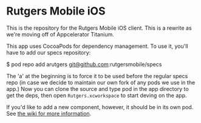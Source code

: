 # Rutgers Mobile iOS

This is the repository for the Rutgers Mobile iOS client. This is a rewrite as
we're moving off of Appcelerator Titanium.

This app uses CocoaPods for dependency management. To use it, you'll have to
add our specs repository:

  $ pod repo add arutgers git@github.com:rutgersmobile/specs

The 'a' at the beginning is to force it to be used before the regular specs
repo (in case we decide to maintain our own fork of any pods we use in the app.)
Now you can clone the source and type pod in the app directory to get the
deps, then open `Rutgers.xcworkspace` to start deving on the app.

If you'd like to add a new component, however, it should be in its own pod.
See [the wiki for more information](https://github.com/rutgersmobile/ios-client/wiki/Component-Spec).
